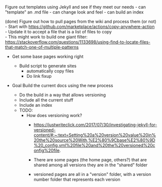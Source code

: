 Figure out templates using Jekyll and see if they meet our needs
    - can "template" an .md file
    - can change look and feel
    - can build an index

(done) Figure out how to pull pages from the wiki and process them (or not)
    - Start with https://github.com/marketplace/actions/copy-anywhere-action
        - Update it to accept a file that is a list of files to copy    
            - This might work to build one giant filter: https://stackoverflow.com/questions/1133698/using-find-to-locate-files-that-match-one-of-multiple-patterns

- Get some base pages working right
    - Build script to generate sites
        - automatically copy files
        - Do link fixup
        
- Goal Build the current docs using the new process
	- Do the build in a way that allows versioning
	- Include all the current stuff
    - Include an index
    - TODO:
        - How does versioning work?
            - https://justwriteclick.com/2017/07/30/investigating-jekyll-for-versioned-content/#:~:text=Setting%20a%20version%20value%20in%20the%20source%20With,%E2%80%9Cbase%E2%80%9D%20_config.yml%20file%20and%20the%20versioned%20config%20file.

            - There are some pages (the home page, others?) that are shared among all versions they are in the "shared" folder
            - versioned pages are all in a "version" folder, with a version number folder that represents each version